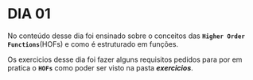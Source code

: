 # DIA 01

No conteúdo desse dia foi ensinado sobre o conceitos das **`Higher Order Functions`**(HOFs) e como é estruturado em funções.

Os exercicios desse dia foi fazer alguns requisitos pedidos para por em pratica o **`HOFs`** como poder ser visto na pasta **_exercicios_**.